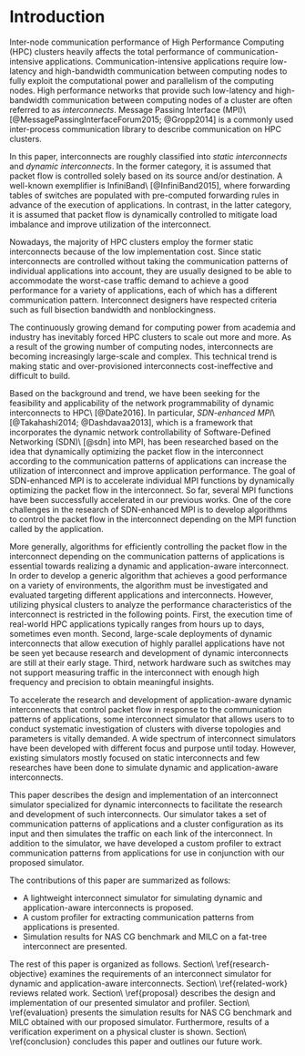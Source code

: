 # Introduction

<!-- 通信性能の重要性 -->
Inter-node communication performance of High Performance Computing (HPC)
clusters heavily affects the total performance of communication-intensive
applications. Communication-intensive applications require low-latency and
high-bandwidth communication between computing nodes to fully exploit the
computational power and parallelism of the computing nodes. High performance
networks that provide such low-latency and high-bandwidth communication
between computing nodes of a cluster are often referred to as _interconnects_.
Message Passing Interface (MPI)\ [@MessagePassingInterfaceForum2015;
@Gropp2014] is a commonly used inter-process communication library to describe
communication on HPC clusters.

<!-- 静的相互結合網と動的相互結合網の定義 -->
In this paper, interconnects are roughly classified into _static interconnects_
and _dynamic interconnects_. In the former category, it is assumed that packet
flow is controlled solely based on its source and/or destination. A well-known
exemplifier is InfiniBand\ [@InfiniBand2015], where forwarding tables of
switches are populated with pre-computed forwarding rules in advance of the
execution of applications. In contrast, in the latter category, it is assumed
that packet flow  is dynamically controlled to mitigate load imbalance and
improve utilization of the interconnect.

<!-- 現在の相互結合網のトレンド (静的、それ故の過剰投資) -->
Nowadays, the majority of HPC clusters employ the former static interconnects
because of the low implementation cost. Since static interconnects are
controlled without taking the communication patterns of individual
applications into account, they are usually designed to be able to accommodate
the worst-case traffic demand to achieve a good performance for a variety of
applications, each of which has a different communication pattern.
Interconnect designers have respected criteria such as full bisection
bandwidth and nonblockingness.

<!-- 相互結合網の大規模・複雑化と静的な相互結合網の限界 -->
The continuously growing demand for computing power from academia and industry
has inevitably forced HPC clusters to scale out more and more. As a result of
the growing number of computing nodes, interconnects are becoming increasingly
large-scale and complex. This technical trend is making static and
over-provisioned interconnects cost-ineffective and difficult to build.

<!-- 動的な相互結合網の提案 + SDN-enhanced MPI -->
Based on the background and trend, we have been seeking for the feasibility
and applicability of the network programmability of dynamic interconnects to
HPC\ [@Date2016]. In particular, _SDN-enhanced MPI_\ [@Takahashi2014;
@Dashdavaa2013], which is a framework that incorporates the dynamic network
controllability of Software-Defined Networking (SDN)\ [@sdn] into MPI, has been
researched based on the idea that dynamically optimizing the packet flow in
the interconnect according to the communication patterns of applications can
increase the utilization of interconnect and improve application performance.
The goal of SDN-enhanced MPI is to accelerate individual MPI functions by
dynamically optimizing the packet flow in the interconnect. So far, several
MPI functions have been successfully accelerated in our previous works. One of
the core challenges in the research of SDN-enhanced MPI is to develop
algorithms to control the packet flow in the interconnect depending on the
MPI function called by the application.

<!-- 動的な相互結合網の実機での研究開発の難しさ -->
More generally, algorithms for efficiently controlling the packet flow in
the interconnect depending on the communication patterns of applications is
essential towards realizing a dynamic and application-aware interconnect. In
order to develop a generic algorithm that achieves a good performance on a
variety of environments, the algorithm must be investigated and evaluated
targeting different applications and interconnects. However, utilizing
physical clusters to analyze the performance characteristics of the
interconnect is restricted in the following points. First, the execution time
of real-world HPC applications typically ranges from hours up to days,
sometimes even month. Second, large-scale deployments of dynamic interconnects
that allow execution of highly parallel applications have not be seen yet
because research and development of dynamic interconnects are still at their
early stage. Third, network hardware such as switches may not support
measuring traffic in the interconnect with enough high frequency and precision
to obtain meaningful insights.

<!-- シミュレータの有用性 -->
To accelerate the research and development of application-aware dynamic
interconnects that control packet flow in response to the communication
patterns of applications, some interconnect simulator that allows users to to
conduct systematic investigation of clusters with diverse topologies and
parameters is vitally demanded. A wide spectrum of interconnect simulators
have been developed with different focus and purpose until today. However,
existing simulators mostly focused on static interconnects and few researches
have been done to simulate dynamic and application-aware interconnects.

<!-- この論文でつくるシミュレータ -->
This paper describes the design and implementation of an
interconnect simulator specialized for dynamic interconnects to facilitate the
research and development of such interconnects. Our simulator takes
a set of communication patterns of applications and a cluster configuration as
its input and then simulates the traffic on each link of the interconnect.
In addition to the simulator, we have developed a custom profiler to extract
communication patterns from applications for use in conjunction with our
proposed simulator.

<!-- この論文の貢献 -->
The contributions of this paper are summarized as follows:

- A lightweight interconnect simulator for simulating dynamic and
  application-aware interconnects is proposed.
- A custom profiler for extracting communication patterns from applications is
  presented.
- Simulation results for NAS CG benchmark and MILC on a fat-tree interconnect
  are presented.

<!-- アウトライン -->
The rest of this paper is organized as follows.
Section\ \ref{research-objective} examines the requirements of an interconnect
simulator for dynamic and application-aware interconnects.
Section\ \ref{related-work} reviews related work. Section\ \ref{proposal}
describes the design and implementation of our presented simulator and
profiler. Section\ \ref{evaluation} presents the simulation results for
NAS CG benchmark and MILC obtained with our proposed simulator. Furthermore,
results of a verification experiment on a physical cluster is shown.
Section\ \ref{conclusion} concludes this paper and outlines our future work.
